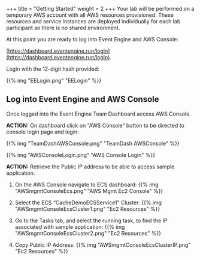 +++
title = "Getting Started"
weight = 2
+++
Your lab will be performed on a temporary AWS account with all AWS resources provisioned. These resources and service instances are deployed individually for each lab participant so there is no shared environment. 

At this point you are ready to log into Event Engine and AWS Console:

[https://dashboard.eventengine.run/login](https://dashboard.eventengine.run/login).


Login with the 12-digit hash provided:

{{% img "EELogin.png" "EELogin" %}}

## Log into Event Engine and AWS Console

Once logged into the Event Engine Team Dashboard access AWS Console. 

**ACTION:** On dashboard click on “AWS Console” button to be directed to console login page and login: 

{{% img "TeamDashAWSConsole.png" "TeamDash AWSConsole" %}}

{{% img "AWSConsoleLogin.png" "AWS Console Login" %}}

**ACTION:** Retrieve the Public IP address to be able to access sample application.

1. On the AWS Console navigate to ECS dashboard:
{{% img "AWSmgmtConsoleEcs.png" "AWS Mgmt Ec2 Console" %}}

2. Select the ECS “CacheDemoECSService1” Cluster:
{{% img "AWSmgmtConsoleEcsCluster1.png" "Ec2 Resources" %}}
3. Go to the Tasks tab, and select the running task, to find the IP associated with sample application:
{{% img "AWSmgmtConsoleEcsCluster2.png" "Ec2 Resources" %}}
4. Copy Public IP Address:
{{% img "AWSmgmtConsoleEcsClusterIP.png" "Ec2 Resources" %}}


